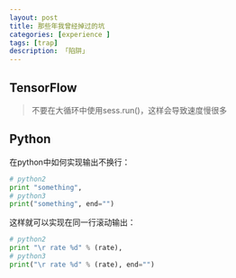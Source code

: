 ```yaml
---
layout: post  
title: 那些年我曾经掉过的坑
categories: [experience ]  
tags: [trap]  
description: 「陷阱」   
---
```




## TensorFlow

> 不要在大循环中使用sess.run()，这样会导致速度慢很多

## Python

在python中如何实现输出不换行：
```python
# python2
print "something",
# python3
print("something", end="")
```

这样就可以实现在同一行滚动输出：
```python
# python2
print "\r rate %d" % (rate),
# python3
print("\r rate %d" % (rate), end="")
```